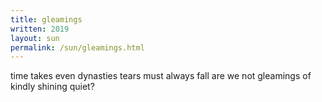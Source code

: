 ```yaml
---
title: gleamings
written: 2019
layout: sun
permalink: /sun/gleamings.html
---
```


<div class="poem">
time takes even dynasties  
tears must always fall  
are we not gleamings  
of kindly shining quiet?
</div>

